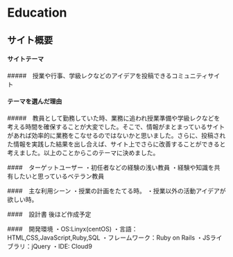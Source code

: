 # Education

## サイト概要

#### サイトテーマ
#####　授業や行事、学級レクなどのアイデアを投稿できるコミュニティサイト

#### テーマを選んだ理由
#####　教員として勤務していた時、業務に追われ授業準備や学級レクなどを考える時間を確保することが大変でした。そこで、情報がまとまっているサイトがあれば効率的に業務をこなせるのではないかと思いました。さらに、投稿された情報を実践した結果を出し合えば、サイト上でさらに改善することができると考えました。以上のことからこのテーマに決めました。

####　ターゲットユーザー
・初任者などの経験の浅い教員
・経験や知識を共有したいと思っているベテラン教員


####　主な利用シーン
・授業の計画をたてる時。
・授業以外の活動アイデアが欲しい時。

####　設計書
後ほど作成予定

####　開発環境
・OS:Linyx(centOS)
・言語：HTML,CSS,JavaScript,Ruby,SQL
・フレームワーク：Ruby on Rails
・JSライブラリ：jQuery
・IDE: Cloud9



